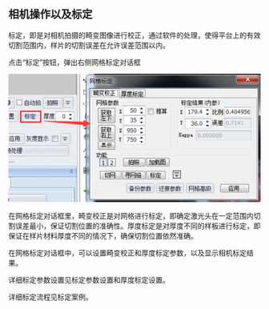 ## 相机操作以及标定

标定，即是对相机拍摄的畸变图像进行校正，通过软件的处理，使得平台上的有效切割范围内，样片的切割误差在允许误差范围以内。

点击“标定”按钮，弹出右侧网格标定对话框

![](/assets/标定.jpg)

在网格标定对话框里，畸变校正是对网格进行标定，即确定激光头在一定范围内切割误差最小，保证切割位置的准确性。厚度标定是对厚度不同的样板进行标定，即保证在样片材料厚度不同的情况下，确保切割位置依然准确。

在网格标定对话框中，可以设置畸变校正和厚度标定参数，以及显示相机标定结果。

详细标定参数设置见标定参数设置和厚度标定设置。

详细标定流程见标定案例。

